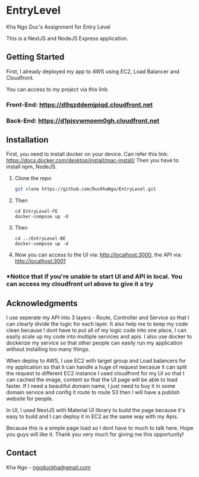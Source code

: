 # EntryLevel
Kha Ngo Duc's Assignment for Entry Level

This is a NextJS and NodeJS Express application.
## Getting Started

First, I already deployed my app to AWS using EC2, Load Balancer and Cloudfront.

You can access to my project via this link:
### Front-End: https://d9qzddemjpiqd.cloudfront.net
### Back-End: https://d1pjsvwmoem0gh.cloudfront.net


## Installation

First, you need to install docker on your device. Can refer this link: https://docs.docker.com/desktop/install/mac-install/
Then you have to install npm, NodeJS.


1. Clone the repo
   ```sh
   git clone https://github.com/DucKhaNgo/EntryLevel.git
   ```
2. Then 
   ```
   cd EntryLevel-FE
   docker-compose up -d
   ```
3. Then
   ```
   cd ../EntryLevel-BE
   docker-compose up -d
   ```
4. Now you can access to the UI via: [http://localhost:3000](http://localhost:3000), the API via: [http://localhost:3001](http://localhost:3001)

### *Notice that if you're unable to start UI and API in local. You can access my cloudfront url above to give it a try

## Acknowledgments

I use seperate my API into 3 layers - Route, Controller and Service so that I can clearly divide the logic for each layer.
It also help me to keep my code clean because I dont have to put all of my logic code into one place, I can easily scale up my code into multiple services and apis.
I also use docker to dockerize my service so that other people can easily run my application without installing too many things.

When deploy to AWS, I use EC2 with target group and Load balancers for my application so that it can handle a huge of request becasue it can split the request to different EC2 instance
I used cloudfront for my UI so that I can cached the image, content so that the UI page will be able to load faster.
If I need a beautiful domain name, I just need to buy it in some domain service and config it route to route 53 then I will have a publish website for people.

In UI, I used NextJS with Material UI library to build the page because it's easy to build and I can deploy it in EC2 as the same way with my Apis.

Because this is a simple page load so I dont have to much to talk here. Hope you guys will like it. Thank you very much for giving me this opportunity!
## Contact

Kha Ngo - ngoduckha@gmail.com
